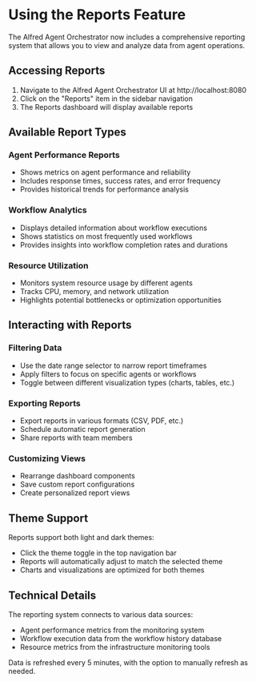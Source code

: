 # Using the Reports Feature

The Alfred Agent Orchestrator now includes a comprehensive reporting system that allows you to view and analyze data from agent operations.

## Accessing Reports

1. Navigate to the Alfred Agent Orchestrator UI at http://localhost:8080
2. Click on the "Reports" item in the sidebar navigation
3. The Reports dashboard will display available reports

## Available Report Types

### Agent Performance Reports
- Shows metrics on agent performance and reliability
- Includes response times, success rates, and error frequency
- Provides historical trends for performance analysis

### Workflow Analytics
- Displays detailed information about workflow executions
- Shows statistics on most frequently used workflows
- Provides insights into workflow completion rates and durations

### Resource Utilization
- Monitors system resource usage by different agents
- Tracks CPU, memory, and network utilization
- Highlights potential bottlenecks or optimization opportunities

## Interacting with Reports

### Filtering Data
- Use the date range selector to narrow report timeframes
- Apply filters to focus on specific agents or workflows
- Toggle between different visualization types (charts, tables, etc.)

### Exporting Reports
- Export reports in various formats (CSV, PDF, etc.)
- Schedule automatic report generation
- Share reports with team members

### Customizing Views
- Rearrange dashboard components
- Save custom report configurations
- Create personalized report views

## Theme Support

Reports support both light and dark themes:
- Click the theme toggle in the top navigation bar
- Reports will automatically adjust to match the selected theme
- Charts and visualizations are optimized for both themes

## Technical Details

The reporting system connects to various data sources:
- Agent performance metrics from the monitoring system
- Workflow execution data from the workflow history database
- Resource metrics from the infrastructure monitoring tools

Data is refreshed every 5 minutes, with the option to manually refresh as needed.
